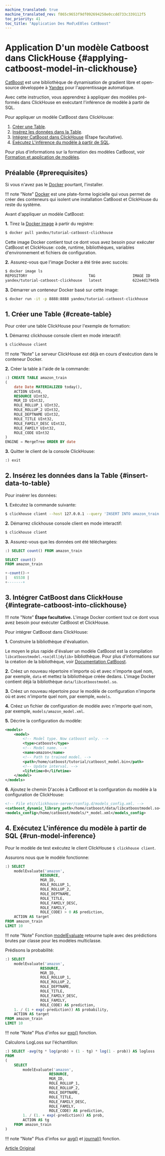 ```yaml
---
machine_translated: true
machine_translated_rev: f865c9653f9df092694258e0ccdd733c339112f5
toc_priority: 41
toc_title: "Application Des Mod\xE8les CatBoost"
---
```


# Application D'un modèle Catboost dans ClickHouse {#applying-catboost-model-in-clickhouse}

[CatBoost](https://catboost.ai) est une bibliothèque de dynamisation de gradient libre et open-source développée à [Yandex](https://yandex.com/company/) pour l'apprentissage automatique.

Avec cette instruction, vous apprendrez à appliquer des modèles pré-formés dans ClickHouse en exécutant l'inférence de modèle à partir de SQL.

Pour appliquer un modèle CatBoost dans ClickHouse:

1.  [Créer une Table](#create-table).
2.  [Insérez les données dans la Table](#insert-data-to-table).
3.  [Intégrer CatBoost dans ClickHouse](#integrate-catboost-into-clickhouse) (Étape facultative).
4.  [Exécutez L'inférence du modèle à partir de SQL](#run-model-inference).

Pour plus d'informations sur la formation des modèles CatBoost, voir [Formation et application de modèles](https://catboost.ai/docs/features/training.html#training).

## Préalable {#prerequisites}

Si vous n'avez pas le [Docker](https://docs.docker.com/install/) pourtant, l'installer.

!!! note "Note"
    [Docker](https://www.docker.com) est une plate-forme logicielle qui vous permet de créer des conteneurs qui isolent une installation CatBoost et ClickHouse du reste du système.

Avant d'appliquer un modèle CatBoost:

**1.** Tirez la [Docker image](https://hub.docker.com/r/yandex/tutorial-catboost-clickhouse) à partir du registre:

``` bash
$ docker pull yandex/tutorial-catboost-clickhouse
```

Cette image Docker contient tout ce dont vous avez besoin pour exécuter CatBoost et ClickHouse: code, runtime, bibliothèques, variables d'environnement et fichiers de configuration.

**2.** Assurez-vous que l'image Docker a été tirée avec succès:

``` bash
$ docker image ls
REPOSITORY                            TAG                 IMAGE ID            CREATED             SIZE
yandex/tutorial-catboost-clickhouse   latest              622e4d17945b        22 hours ago        1.37GB
```

**3.** Démarrer un conteneur Docker basé sur cette image:

``` bash
$ docker run -it -p 8888:8888 yandex/tutorial-catboost-clickhouse
```

## 1. Créer une Table {#create-table}

Pour créer une table ClickHouse pour l'exemple de formation:

**1.** Démarrez clickhouse console client en mode interactif:

``` bash
$ clickhouse client
```

!!! note "Note"
    Le serveur ClickHouse est déjà en cours d'exécution dans le conteneur Docker.

**2.** Créer la table à l'aide de la commande:

``` sql
:) CREATE TABLE amazon_train
(
    date Date MATERIALIZED today(),
    ACTION UInt8,
    RESOURCE UInt32,
    MGR_ID UInt32,
    ROLE_ROLLUP_1 UInt32,
    ROLE_ROLLUP_2 UInt32,
    ROLE_DEPTNAME UInt32,
    ROLE_TITLE UInt32,
    ROLE_FAMILY_DESC UInt32,
    ROLE_FAMILY UInt32,
    ROLE_CODE UInt32
)
ENGINE = MergeTree ORDER BY date
```

**3.** Quitter le client de la console ClickHouse:

``` sql
:) exit
```

## 2. Insérez les données dans la Table {#insert-data-to-table}

Pour insérer les données:

**1.** Exécutez la commande suivante:

``` bash
$ clickhouse client --host 127.0.0.1 --query 'INSERT INTO amazon_train FORMAT CSVWithNames' < ~/amazon/train.csv
```

**2.** Démarrez clickhouse console client en mode interactif:

``` bash
$ clickhouse client
```

**3.** Assurez-vous que les données ont été téléchargées:

``` sql
:) SELECT count() FROM amazon_train

SELECT count()
FROM amazon_train

+-count()-+
|   65538 |
+-------+
```

## 3. Intégrer CatBoost dans ClickHouse {#integrate-catboost-into-clickhouse}

!!! note "Note"
    **Étape facultative.** L'image Docker contient tout ce dont vous avez besoin pour exécuter CatBoost et ClickHouse.

Pour intégrer CatBoost dans ClickHouse:

**1.** Construire la bibliothèque d'évaluation.

Le moyen le plus rapide d'évaluer un modèle CatBoost est la compilation `libcatboostmodel.<so|dll|dylib>` bibliothèque. Pour plus d'informations sur la création de la bibliothèque, voir [Documentation CatBoost](https://catboost.ai/docs/concepts/c-plus-plus-api_dynamic-c-pluplus-wrapper.html).

**2.** Créez un nouveau répertoire n'importe où et avec n'importe quel nom, par exemple, `data` et mettez la bibliothèque créée dedans. L'image Docker contient déjà la bibliothèque `data/libcatboostmodel.so`.

**3.** Créez un nouveau répertoire pour le modèle de configuration n'importe où et avec n'importe quel nom, par exemple, `models`.

**4.** Créez un fichier de configuration de modèle avec n'importe quel nom, par exemple, `models/amazon_model.xml`.

**5.** Décrire la configuration du modèle:

``` xml
<models>
    <model>
        <!-- Model type. Now catboost only. -->
        <type>catboost</type>
        <!-- Model name. -->
        <name>amazon</name>
        <!-- Path to trained model. -->
        <path>/home/catboost/tutorial/catboost_model.bin</path>
        <!-- Update interval. -->
        <lifetime>0</lifetime>
    </model>
</models>
```

**6.** Ajoutez le chemin D'accès à CatBoost et la configuration du modèle à la configuration de ClickHouse:

``` xml
<!-- File etc/clickhouse-server/config.d/models_config.xml. -->
<catboost_dynamic_library_path>/home/catboost/data/libcatboostmodel.so</catboost_dynamic_library_path>
<models_config>/home/catboost/models/*_model.xml</models_config>
```

## 4. Exécutez L'inférence du modèle à partir de SQL {#run-model-inference}

Pour le modèle de test exécutez le client ClickHouse `$ clickhouse client`.

Assurons nous que le modèle fonctionne:

``` sql
:) SELECT
    modelEvaluate('amazon',
                RESOURCE,
                MGR_ID,
                ROLE_ROLLUP_1,
                ROLE_ROLLUP_2,
                ROLE_DEPTNAME,
                ROLE_TITLE,
                ROLE_FAMILY_DESC,
                ROLE_FAMILY,
                ROLE_CODE) > 0 AS prediction,
    ACTION AS target
FROM amazon_train
LIMIT 10
```

!!! note "Note"
    Fonction [modelEvaluate](../sql_reference/functions/other_functions.md#function-modelevaluate) retourne tuple avec des prédictions brutes par classe pour les modèles multiclasse.

Prédisons la probabilité:

``` sql
:) SELECT
    modelEvaluate('amazon',
                RESOURCE,
                MGR_ID,
                ROLE_ROLLUP_1,
                ROLE_ROLLUP_2,
                ROLE_DEPTNAME,
                ROLE_TITLE,
                ROLE_FAMILY_DESC,
                ROLE_FAMILY,
                ROLE_CODE) AS prediction,
    1. / (1 + exp(-prediction)) AS probability,
    ACTION AS target
FROM amazon_train
LIMIT 10
```

!!! note "Note"
    Plus d'infos sur [exp()](../sql_reference/functions/math_functions.md) fonction.

Calculons LogLoss sur l'échantillon:

``` sql
:) SELECT -avg(tg * log(prob) + (1 - tg) * log(1 - prob)) AS logloss
FROM
(
    SELECT
        modelEvaluate('amazon',
                    RESOURCE,
                    MGR_ID,
                    ROLE_ROLLUP_1,
                    ROLE_ROLLUP_2,
                    ROLE_DEPTNAME,
                    ROLE_TITLE,
                    ROLE_FAMILY_DESC,
                    ROLE_FAMILY,
                    ROLE_CODE) AS prediction,
        1. / (1. + exp(-prediction)) AS prob,
        ACTION AS tg
    FROM amazon_train
)
```

!!! note "Note"
    Plus d'infos sur [avg()](../sql_reference/aggregate_functions/reference.md#agg_function-avg) et [journal()](../sql_reference/functions/math_functions.md) fonction.

[Article Original](https://clickhouse.tech/docs/en/guides/apply_catboost_model/) <!--hide-->
